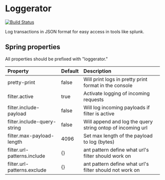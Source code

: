 # Loggerator

[![Build Status](https://travis-ci.org/Tandolf/Loggerator.svg?branch=master)](https://travis-ci.org/Tandolf/Loggerator)

Log transactions in JSON format for easy access in tools like splunk.

## Spring properties
All properties should be prefixed with "loggerator." 

| Property                              | Default           | Description  |
| :-------------                        |:-------------     | :-----|
| pretty-print               | false             | Will print logs in pretty print format in the console |
| filter.active                     | true              | Activate logging of incoming requests |
| filter.include-payload            | false             | Will log incoming payloads if filter is active |
| filter.include-query-string       | false             | Will append and log the query string ontop of incoming url |
| filter.max-payload-length         | 4096              | Set max length of the payload to log (bytes) |
| filter.url-patterns.include       | {}                | ant pattern define what url's filter should work on |
| filter.url-patterns.exclude       | {}                | ant pattern define what url's filter should not work on |